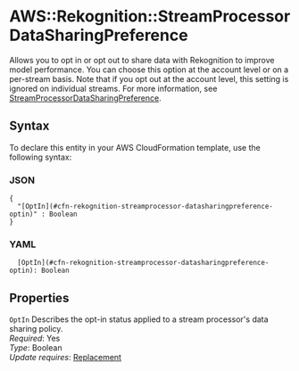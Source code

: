 # AWS::Rekognition::StreamProcessor DataSharingPreference<a name="aws-properties-rekognition-streamprocessor-datasharingpreference"></a>

Allows you to opt in or opt out to share data with Rekognition to improve model performance\. You can choose this option at the account level or on a per\-stream basis\. Note that if you opt out at the account level, this setting is ignored on individual streams\. For more information, see [StreamProcessorDataSharingPreference](https://docs.aws.amazon.com/rekognition/latest/APIReference/API_StreamProcessorDataSharingPreference)\.

## Syntax<a name="aws-properties-rekognition-streamprocessor-datasharingpreference-syntax"></a>

To declare this entity in your AWS CloudFormation template, use the following syntax:

### JSON<a name="aws-properties-rekognition-streamprocessor-datasharingpreference-syntax.json"></a>

```
{
  "[OptIn](#cfn-rekognition-streamprocessor-datasharingpreference-optin)" : Boolean
}
```

### YAML<a name="aws-properties-rekognition-streamprocessor-datasharingpreference-syntax.yaml"></a>

```
  [OptIn](#cfn-rekognition-streamprocessor-datasharingpreference-optin): Boolean
```

## Properties<a name="aws-properties-rekognition-streamprocessor-datasharingpreference-properties"></a>

`OptIn` <a name="cfn-rekognition-streamprocessor-datasharingpreference-optin"></a>
Describes the opt\-in status applied to a stream processor's data sharing policy\.  
_Required_: Yes  
_Type_: Boolean  
_Update requires_: [Replacement](https://docs.aws.amazon.com/AWSCloudFormation/latest/UserGuide/using-cfn-updating-stacks-update-behaviors.html#update-replacement)
